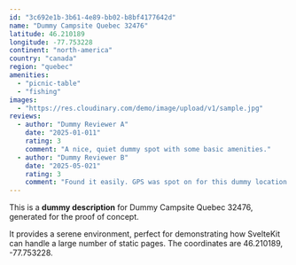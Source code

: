 ```yaml
---
id: "3c692e1b-3b61-4e89-bb02-b8bf4177642d"
name: "Dummy Campsite Quebec 32476"
latitude: 46.210189
longitude: -77.753228
continent: "north-america"
country: "canada"
region: "quebec"
amenities:
  - "picnic-table"
  - "fishing"
images:
  - "https://res.cloudinary.com/demo/image/upload/v1/sample.jpg"
reviews:
  - author: "Dummy Reviewer A"
    date: "2025-01-011"
    rating: 3
    comment: "A nice, quiet dummy spot with some basic amenities."
  - author: "Dummy Reviewer B"
    date: "2025-05-021"
    rating: 3
    comment: "Found it easily. GPS was spot on for this dummy location."
---
```


This is a **dummy description** for Dummy Campsite Quebec 32476, generated for the proof of concept.

It provides a serene environment, perfect for demonstrating how SvelteKit can handle a large number of static pages. The coordinates are 46.210189, -77.753228.
